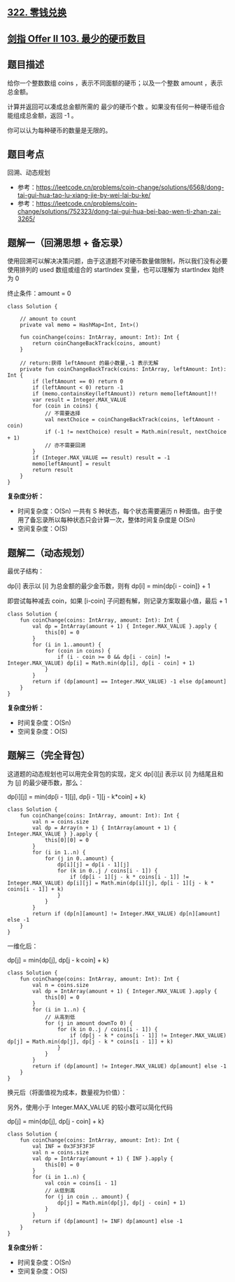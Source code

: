 ## [322. 零钱兑换](https://leetcode.cn/problems/coin-change/description/)
## [剑指 Offer II 103. 最少的硬币数目](https://leetcode.cn/problems/gaM7Ch/?favorite=e8X3pBZi)

## 题目描述

给你一个整数数组 coins ，表示不同面额的硬币；以及一个整数 amount ，表示总金额。

计算并返回可以凑成总金额所需的 最少的硬币个数 。如果没有任何一种硬币组合能组成总金额，返回 -1 。

你可以认为每种硬币的数量是无限的。

## 题目考点

回溯、动态规划

- 参考：https://leetcode.cn/problems/coin-change/solutions/6568/dong-tai-gui-hua-tao-lu-xiang-jie-by-wei-lai-bu-ke/
- 参考：https://leetcode.cn/problems/coin-change/solutions/752323/dong-tai-gui-hua-bei-bao-wen-ti-zhan-zai-3265/

## 题解一（回溯思想 + 备忘录）

使用回溯可以解决决策问题，由于这道题不对硬币数量做限制，所以我们没有必要使用排列的 used 数组或组合的 startIndex 变量，也可以理解为 startIndex 始终为 0

终止条件：amount = 0

```
class Solution {

    // amount to count
    private val memo = HashMap<Int, Int>()

    fun coinChange(coins: IntArray, amount: Int): Int {
        return coinChangeBackTrack(coins, amount)
    }

    // return:获得 leftAmount 的最小数量,-1 表示无解
    private fun coinChangeBackTrack(coins: IntArray, leftAmount: Int): Int {
        if (leftAmount == 0) return 0
        if (leftAmount < 0) return -1
        if (memo.containsKey(leftAmount)) return memo[leftAmount]!!
        var result = Integer.MAX_VALUE
        for (coin in coins) {
            // 不需要选择
            val nextChoice = coinChangeBackTrack(coins, leftAmount - coin)
            if (-1 != nextChoice) result = Math.min(result, nextChoice + 1)
            // 亦不需要回溯
        }
        if (Integer.MAX_VALUE == result) result = -1
        memo[leftAmount] = result
        return result
    }
}
```
**复杂度分析：**

- 时间复杂度：O(Sn) 一共有 S 种状态，每个状态需要遍历 n 种面值。由于使用了备忘录所以每种状态只会计算一次，整体时间复杂度是 O(Sn)
- 空间复杂度：O(S) 

## 题解二（动态规划）

最优子结构：

dp[i] 表示以 [i] 为总金额的最少金币数，则有 dp[i] = min{dp[i - coin]} + 1

即尝试每种减去 coin，如果 [i-coin] 子问题有解，则记录方案取最小值，最后 + 1

```
class Solution {
    fun coinChange(coins: IntArray, amount: Int): Int {
        val dp = IntArray(amount + 1) { Integer.MAX_VALUE }.apply {
            this[0] = 0
        }
        for (i in 1..amount) {
            for (coin in coins) {
                if (i - coin >= 0 && dp[i - coin] != Integer.MAX_VALUE) dp[i] = Math.min(dp[i], dp[i - coin] + 1)
            }
        }
        return if (dp[amount] == Integer.MAX_VALUE) -1 else dp[amount]
    }
}
```

**复杂度分析：**

- 时间复杂度：O(Sn)
- 空间复杂度：O(S) 

## 题解三（完全背包）

这道题的动态规划也可以用完全背包的实现，定义 dp[i][j] 表示以 [i] 为结尾且和为 [j] 的最少硬币数，那么：

dp[i][j] = min{dp[i - 1][j], dp[i - 1][j - k*coin] + k}

```
class Solution {
    fun coinChange(coins: IntArray, amount: Int): Int {
        val n = coins.size
        val dp = Array(n + 1) { IntArray(amount + 1) { Integer.MAX_VALUE } }.apply {
            this[0][0] = 0
        }
        for (i in 1..n) {
            for (j in 0..amount) {
                dp[i][j] = dp[i - 1][j]
                for (k in 0..j / coins[i - 1]) {
                    if (dp[i - 1][j - k * coins[i - 1]] != Integer.MAX_VALUE) dp[i][j] = Math.min(dp[i][j], dp[i - 1][j - k * coins[i - 1]] + k)
                }
            }
        }
        return if (dp[n][amount] != Integer.MAX_VALUE) dp[n][amount] else -1
    }
}
```

一维化后：

dp[j] = min{dp[j], dp[j - k·coin] + k}

```
class Solution {
    fun coinChange(coins: IntArray, amount: Int): Int {
        val n = coins.size
        val dp = IntArray(amount + 1) { Integer.MAX_VALUE }.apply {
            this[0] = 0
        }
        for (i in 1..n) {
            // 从高到低
            for (j in amount downTo 0) {
                for (k in 0..j / coins[i - 1]) {
                    if (dp[j - k * coins[i - 1]] != Integer.MAX_VALUE) dp[j] = Math.min(dp[j], dp[j - k * coins[i - 1]] + k)
                }
            }
        }
        return if (dp[amount] != Integer.MAX_VALUE) dp[amount] else -1
    }
}
```

换元后（将面值视为成本，数量视为价值）：

另外，使用小于 Integer.MAX_VALUE 的较小数可以简化代码

dp[j] = min{dp[j], dp[j - coin] + k}

```
class Solution {
    fun coinChange(coins: IntArray, amount: Int): Int {
        val INF = 0x3F3F3F3F
        val n = coins.size
        val dp = IntArray(amount + 1) { INF }.apply {
            this[0] = 0
        }
        for (i in 1..n) {
            val coin = coins[i - 1]
            // 从低到高
            for (j in coin .. amount) {
                dp[j] = Math.min(dp[j], dp[j - coin] + 1)
            }
        }
        return if (dp[amount] != INF) dp[amount] else -1
    }
}
```

**复杂度分析：**

- 时间复杂度：O(Sn)
- 空间复杂度：O(S) 
